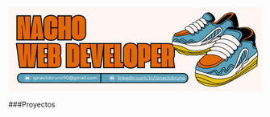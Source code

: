 
<picture>
 <source media="(prefers-color-scheme: dark)" srcset="nachoHeader.png">
 <source media="(prefers-color-scheme: light)" srcset="nachoHeader.png">
 <img alt="Image header info" src="nachoHeader.png">
</picture>


<!--
**i-bruno/i-bruno** is a ✨ _special_ ✨ repository because its `README.md` (this file) appears on your GitHub profile.

Here are some ideas to get you started:

- 🔭 I’m currently working on ...
- 🌱 I’m currently learning ...
- 👯 I’m looking to collaborate on ...
- 🤔 I’m looking for help with ...
- 💬 Ask me about ...
- 📫 How to reach me: ...
- 😄 Pronouns: ...
- ⚡ Fun fact: ...
-->

###Proyectos



